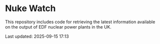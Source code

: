 # Nuke Watch

This repository includes code for retrieving the latest information available on the output of EDF nuclear power plants in the UK.

Last updated: 2025-09-15 17:13